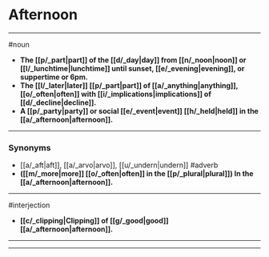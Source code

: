 # Afternoon
---
#noun
- **The [[p/_part|part]] of the [[d/_day|day]] from [[n/_noon|noon]] or [[l/_lunchtime|lunchtime]] until sunset, [[e/_evening|evening]], or suppertime or 6pm.**
- **The [[l/_later|later]] [[p/_part|part]] of [[a/_anything|anything]], [[o/_often|often]] with [[i/_implications|implications]] of [[d/_decline|decline]].**
- **A [[p/_party|party]] or social [[e/_event|event]] [[h/_held|held]] in the [[a/_afternoon|afternoon]].**
---
### Synonyms
- [[a/_aft|aft]], [[a/_arvo|arvo]], [[u/_undern|undern]]
#adverb
- **([[m/_more|more]] [[o/_often|often]] in the [[p/_plural|plural]]) In the [[a/_afternoon|afternoon]].**
---
#interjection
- **[[c/_clipping|Clipping]] of [[g/_good|good]] [[a/_afternoon|afternoon]].**
---
---
